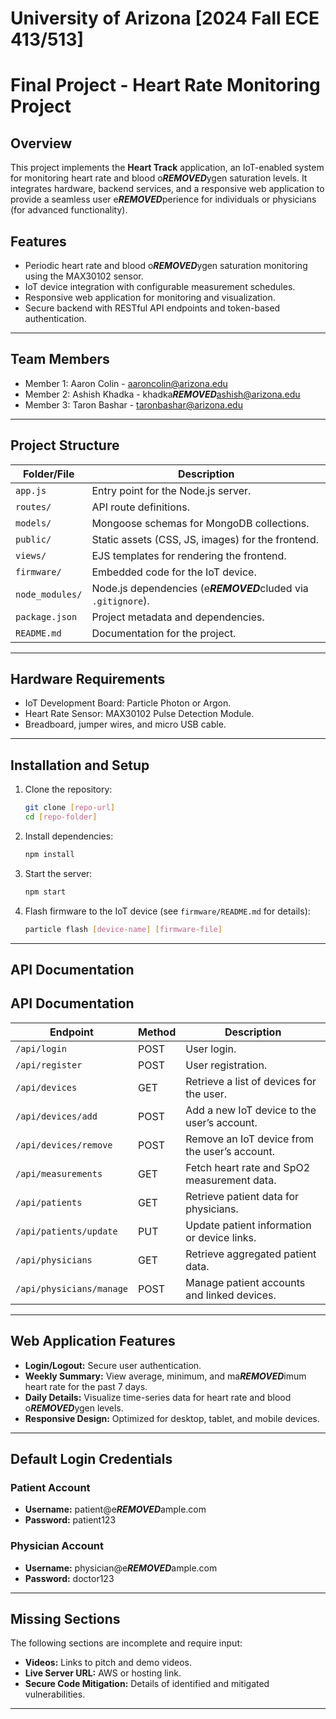 # University of Arizona [2024 Fall ECE 413/513]

# Final Project - Heart Rate Monitoring Project

## Overview
This project implements the **Heart Track** application, an IoT-enabled system for monitoring heart rate and blood o***REMOVED***ygen saturation levels. It integrates hardware, backend services, and a responsive web application to provide a seamless user e***REMOVED***perience for individuals or physicians (for advanced functionality).

## Features
- Periodic heart rate and blood o***REMOVED***ygen saturation monitoring using the MAX30102 sensor.
- IoT device integration with configurable measurement schedules.
- Responsive web application for monitoring and visualization.
- Secure backend with RESTful API endpoints and token-based authentication.

---

## Team Members
- Member 1: Aaron Colin   - aaroncolin@arizona.edu
- Member 2: Ashish Khadka - khadka***REMOVED***ashish@arizona.edu
- Member 3: Taron Bashar  - taronbashar@arizona.edu

---

## Project Structure

| Folder/File          | Description                                                                                 |
|----------------------|---------------------------------------------------------------------------------------------|
| `app.js`             | Entry point for the Node.js server.                                                         |
| `routes/`            | API route definitions.                                                                      |
| `models/`            | Mongoose schemas for MongoDB collections.                                                   |
| `public/`            | Static assets (CSS, JS, images) for the frontend.                                           |
| `views/`             | EJS templates for rendering the frontend.                                                   |
| `firmware/`          | Embedded code for the IoT device.                                                           |
| `node_modules/`      | Node.js dependencies (e***REMOVED***cluded via `.gitignore`).                                           |
| `package.json`       | Project metadata and dependencies.                                                          |
| `README.md`          | Documentation for the project.                                                              |

---

## Hardware Requirements

- IoT Development Board: Particle Photon or Argon.
- Heart Rate Sensor: MAX30102 Pulse Detection Module.
- Breadboard, jumper wires, and micro USB cable.

---

## Installation and Setup

1. Clone the repository:
   ```bash
   git clone [repo-url]
   cd [repo-folder]
   ```

2. Install dependencies:
   ```bash
   npm install
   ```

3. Start the server:
   ```bash
   npm start
   ```

4. Flash firmware to the IoT device (see `firmware/README.md` for details):
   ```bash
   particle flash [device-name] [firmware-file]
   ```

---

## API Documentation

## **API Documentation**

| **Endpoint**              | **Method** | **Description**                               |
|---------------------------|------------|-----------------------------------------------|
| `/api/login`              | POST       | User login.                                   |
| `/api/register`           | POST       | User registration.                            |
| `/api/devices`            | GET        | Retrieve a list of devices for the user.      |
| `/api/devices/add`        | POST       | Add a new IoT device to the user’s account.   |
| `/api/devices/remove`     | POST       | Remove an IoT device from the user’s account. |
| `/api/measurements`       | GET        | Fetch heart rate and SpO2 measurement data.   |
| `/api/patients`           | GET        | Retrieve patient data for physicians.         |
| `/api/patients/update`    | PUT        | Update patient information or device links.   |
| `/api/physicians`         | GET        | Retrieve aggregated patient data.             |
| `/api/physicians/manage`  | POST       | Manage patient accounts and linked devices.   |  

---

## Web Application Features
- **Login/Logout:** Secure user authentication.
- **Weekly Summary:** View average, minimum, and ma***REMOVED***imum heart rate for the past 7 days.
- **Daily Details:** Visualize time-series data for heart rate and blood o***REMOVED***ygen levels.
- **Responsive Design:** Optimized for desktop, tablet, and mobile devices.

---

## Default Login Credentials

### Patient Account
- **Username:** patient@e***REMOVED***ample.com
- **Password:** patient123

### Physician Account
- **Username:** physician@e***REMOVED***ample.com
- **Password:** doctor123

---

## Missing Sections
The following sections are incomplete and require input:
- **Videos:** Links to pitch and demo videos.
- **Live Server URL:** AWS or hosting link.
- **Secure Code Mitigation:** Details of identified and mitigated vulnerabilities.

---

